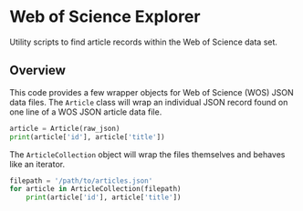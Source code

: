 # Web of Science Explorer

Utility scripts to find article records within the Web of Science data set.

## Overview

This code provides a few wrapper objects for Web of Science (WOS) JSON data files. The `Article` class will wrap an individual JSON record found on one line of a WOS JSON article data file.

```python
article = Article(raw_json)
print(article['id'], article['title'])
```

The `ArticleCollection` object will wrap the files themselves and behaves like an iterator.

```python
filepath = '/path/to/articles.json'
for article in ArticleCollection(filepath)
    print(article['id'], article['title'])
```
